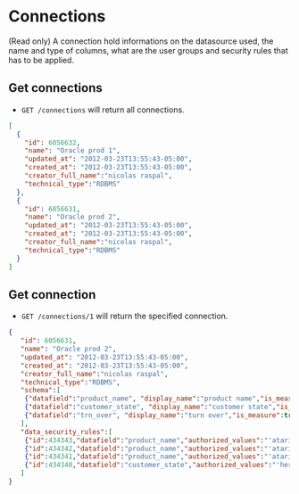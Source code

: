 Connections
===========

(Read only)
A connection hold informations on the datasource used, the name and type of columns, what are the user groups and security rules that has to be applied.

Get connections
---------------

* `GET /connections` will return all connections.

```json
[
  {
    "id": 6056632,
    "name": "Oracle prod 1",
    "updated_at": "2012-03-23T13:55:43-05:00",
    "created_at": "2012-03-23T13:55:43-05:00",
    "creator_full_name":"nicolas raspal",
    "technical_type":"RDBMS"
  },
  {
    "id": 6056631,
    "name": "Oracle prod 2",
    "updated_at": "2012-03-23T13:55:43-05:00",
    "created_at": "2012-03-23T13:55:43-05:00",
    "creator_full_name":"nicolas raspal",
    "technical_type":"RDBMS"
  }
]
```


Get connection
--------------

* `GET /connections/1` will return the specified connection.

```json
{
   "id": 6056631,
   "name": "Oracle prod 2",
   "updated_at": "2012-03-23T13:55:43-05:00",
   "created_at": "2012-03-23T13:55:43-05:00",
   "creator_full_name":"nicolas raspal",
   "technical_type":"RDBMS",
   "schema":[
    {"datafield":"product_name", "display_name":"product name","is_measure":false},
    {"datafield":"customer_state", "display_name":"customer state","is_measure":false},
    {"datafield":"trn_over", "display_name":"turn over","is_measure":true}
   ],
   "data_security_rules":[
    {"id":434343,"datafield":"product_name","authorized_values":"'atari','xbox','ps3'" },
    {"id":434342,"datafield":"product_name","authorized_values":"'atari'" },
    {"id":434341,"datafield":"product_name","authorized_values":"'atari','ps3'" },
    {"id":434340,"datafield":"customer_state","authorized_values":"'herault'" }
   ]
}
```
